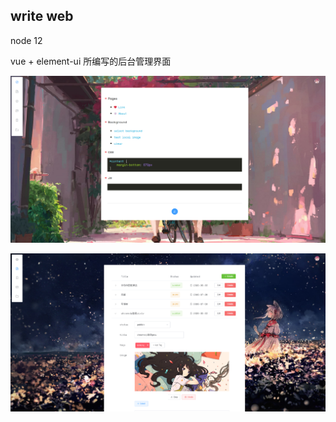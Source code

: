## write web

node 12

vue + element-ui 所编写的后台管理界面

![](https://raw.githubusercontent.com/moonprism/cdn/master/image/b-1.png)

![](https://raw.githubusercontent.com/moonprism/cdn/master/image/b-2.png)
